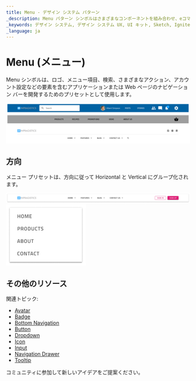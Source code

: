 ```yaml
---
title: Menu - デザイン システム パターン
_description: Menu パターン シンボルはさまざまなコンポーネントを組み合わせ、eコマース、アプリケーション、Web サイトなどのさまざまなシナリオでナビゲーション バーを表示します。
_keywords: デザイン システム, デザイン システム UX, UI キット, Sketch, Ignite UI for Angular, Sketch to Angular, Angular, Angular デザイン システム, Sketch からコードをエクスポート, Angular 用のデザイン キット, Sketch HTML, Sketch to HTML, Sketch UI キット
_language: ja
---
```


# Menu (メニュー)

Menu シンボルは、ロゴ、メニュー項目、検索、さまざまなアクション、アカウント設定などの要素を含むアプリケーションまたは Web ページのナビゲーション バーを開発するためのプリセットとして使用します。

<img class="responsive-img" src="../images/menu.png" srcset="../images/menu@2x.png 2x" />

## 方向

メニュー プリセットは、方向に従って Horizontal と Vertical にグループ化されます。

<img class="responsive-img" src="../images/menu_horizontal.png" srcset="../images/menu_horizontal@2x.png 2x" />
<img class="responsive-img" src="../images/menu_vertical.png" srcset="../images/menu_vertical@2x.png 2x" />

## その他のリソース

関連トピック:

- [Avatar](../components/avatar.md)
- [Badge](../components/badge.md)
- [Bottom Navigation](../components/bottom-nav.md)
- [Button](../components/button.md)
- [Dropdown](../components/dropdown.md)
- [Icon](../components/icon.md)
- [Input](../components/input.md)
- [Navigation Drawer](../components/nav-drawer.md)
- [Tooltip](../components/tooltip.md)
  <div class="divider--half"></div>

コミュニティに参加して新しいアイデアをご提案ください。


